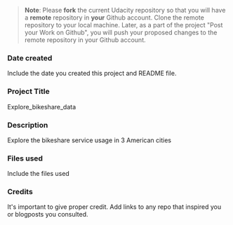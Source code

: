>**Note**: Please **fork** the current Udacity repository so that you will have a **remote** repository in **your** Github account. Clone the remote repository to your local machine. Later, as a part of the project "Post your Work on Github", you will push your proposed changes to the remote repository in your Github account.

### Date created
Include the date you created this project and README file.

### Project Title
Explore_bikeshare_data

### Description
Explore the bikeshare service usage in 3 American cities

### Files used
Include the files used

### Credits
It's important to give proper credit. Add links to any repo that inspired you or blogposts you consulted.

